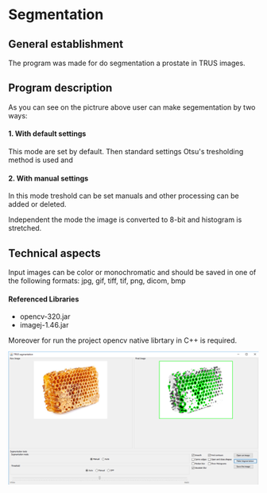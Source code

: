 # Segmentation

## General establishment
The program was made for do segmentation a prostate in TRUS images.

## Program description
As you can see on the pictrure above user can make segementation by two ways:
#### 1. With default settings ####
This mode are set by default. Then standard settings Otsu's tresholding method is used and
#### 2. With manual settings ####
In this mode treshold can be set manuals and other processing can be added or deleted.

Independent the mode the image is converted to 8-bit and histogram is stretched.

## Technical aspects
Input images can be color or monochromatic and should be saved in one of the following formats:
jpg, gif, tiff, tif, png, dicom, bmp

#### Referenced Libraries
* opencv-320.jar
* imagej-1.46.jar

Moreover for run the project opencv native librtary in C++ is required.

![](segmentation_test.png)
